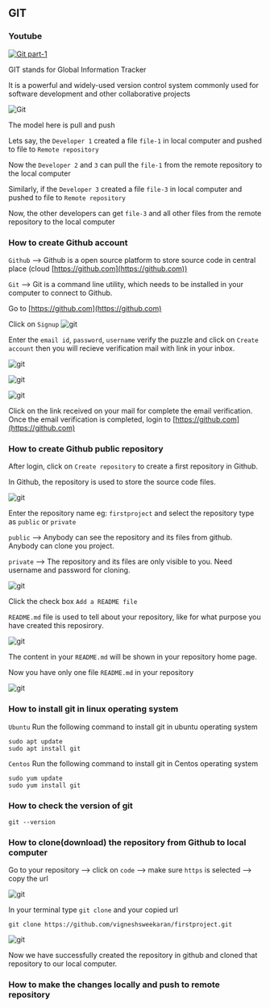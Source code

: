 ## GIT

### Youtube
[![Git part-1](/content/git/tutorials/images/part-1.png)](https://www.youtube.com/watch?v=kvqHSStbgfU)

GIT stands for Global Information Tracker

It is a powerful and widely-used version control system commonly used for software development and other collaborative projects

![Git](/content/git/tutorials/images/central-repository.png)

The model here is pull and push

Lets say, the `Developer 1` created a file `file-1` in local computer and pushed to file to `Remote repository`

Now the `Developer 2` and `3` can pull the `file-1` from the remote repository to the local computer

Similarly, if the `Developer 3` created a file `file-3` in local computer and pushed to file to `Remote repository`

Now, the other developers can get `file-3` and all other files from the remote repository to the local computer

### How to create Github account
`Github` --> Github is a open source platform to store source code in central place (cloud [https://github.com](https://github.com)) 

`Git` --> Git is a command line utility, which needs to be installed in your computer to connect to Github.

Go to [https://github.com](https://github.com)

Click on `Signup`
![git](/content/git/tutorials/images/01-account-creation/git-github-com.png)

Enter the `email id`, `password`, `username` verify the puzzle and click on `Create account` then you will recieve verification mail with link in your inbox.

![git](/content/git/tutorials/images/01-account-creation/git-github-signup1.png)

![git](/content/git/tutorials/images/01-account-creation/git-github-signup2.png)

![git](/content/git/tutorials/images/01-account-creation/git-github-signup3.png)

Click on the link received on your mail for complete the email verification. Once the email verification is completed, login to [https://github.com](https://github.com)

### How to create Github public repository

After login, click on `Create repository` to create a first repository in Github.

In Github, the repository is used to store the source code files.

![git](/content/git/tutorials/images/01-account-creation/git-github-first-login.png)

Enter the repository name eg: `firstproject` and select the repository type as `public` or `private`

`public` --> Anybody can see the repository and its files from github. Anybody can clone you project.

`private` --> The repository and its files are only visible to you. Need username and password for cloning. 

![git](/content/git/tutorials/images/01-account-creation/git-github-create-repository1.png)

Click the check box `Add a README file`

`README.md` file is used to tell about your repository, like for what purpose you have created this reposirory.

![git](/content/git/tutorials/images/01-account-creation/git-github-create-repository2.png)

The content in your `README.md` will be shown in your repository home page.

Now you have only one file `README.md` in your repository

![git](/content/git/tutorials/images/01-account-creation/git-firstproject.png)

### How to install git in linux operating system

`Ubuntu`
Run the following command to install git in ubuntu operating system
```
sudo apt update
sudo apt install git
```

`Centos`
Run the following command to install git in Centos operating system
```
sudo yum update
sudo yum install git
```

### How to check the version of git
```
git --version
```

### How to clone(download) the repository from Github to local computer

Go to your repository --> click on `code` --> make sure `https` is selected --> copy the url

![git](/content/git/tutorials/images/01-account-creation/git-clone.png)

In your terminal type  `git clone` and your copied url
```
git clone https://github.com/vigneshsweekaran/firstproject.git
```

![git](/content/git/tutorials/images/01-account-creation/git-clone-terminal.png)

Now we have successfully created the repository in github and cloned that repository to our local computer.

### How to make the changes locally and push to remote repository

